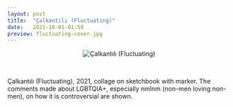 ```yaml
---
layout: post
title:  "Çalkantılı (Fluctuating)"
date:   2021-10-01-01:59
preview: fluctuating-cover.jpg
---
```


<div style="text-align: center"><img src="{{site.baseurl}}/assets/fluctuating.png" alt="Çalkantılı (Fluctuating)" class="center"/></div>

&nbsp;

Çalkantılı (Fluctuating), 2021, collage on sketchbook with marker. 
The comments made about LGBTQIA+, especially nmlnm (non-men loving non-men), on how it is controversial are shown.

&nbsp;
